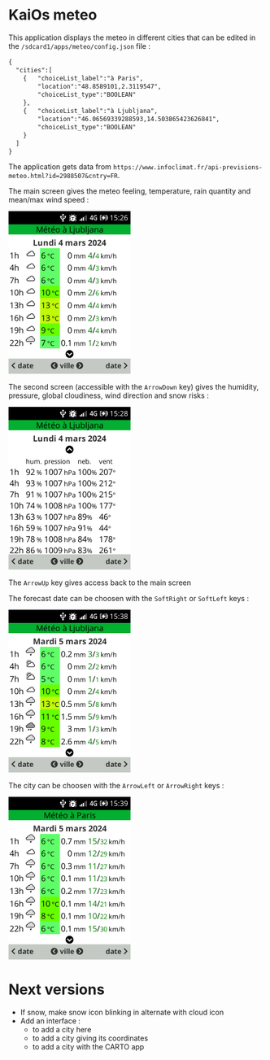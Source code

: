 # KaiOs meteo

This application displays the meteo in different cities that can be edited in the `/sdcard1/apps/meteo/config.json` file :

```
{
  "cities":[
  	{	"choiceList_label":"à Paris",
  		"location":"48.8589101,2.3119547",
  		"choiceList_type":"BOOLEAN"
  	},
  	{	"choiceList_label":"à Ljubljana",
  		"location":"46.06569339288593,14.503865423626841",
  		"choiceList_type":"BOOLEAN"
  	}
  ]
}
```

The application gets data from `https://www.infoclimat.fr/api-previsions-meteo.html?id=2988507&cntry=FR`.

The main screen gives the meteo feeling, temperature, rain quantity and mean/max wind speed :

![main screen](screen_copies/main_screen.png)  

The second screen (accessible with the `ArrowDown` key) gives the humidity, pressure, global cloudiness, wind direction and snow risks :

![second screen](screen_copies/second_screen.png)  

The `ArrowUp` key gives access back to the main screen

The forecast date can be choosen with the `SoftRight` or `SoftLeft` keys :

![waiting screen](screen_copies/nextDate_screen.png)  

The city can be choosen with the `ArrowLeft` or `ArrowRight` keys :

![waiting screen](screen_copies/nextCity_screen.png)  


# Next versions

- If snow, make snow icon blinking in alternate with cloud icon
- Add an interface :
	- to add a city here
	- to add a city giving its coordinates
	- to add a city with the CARTO app

